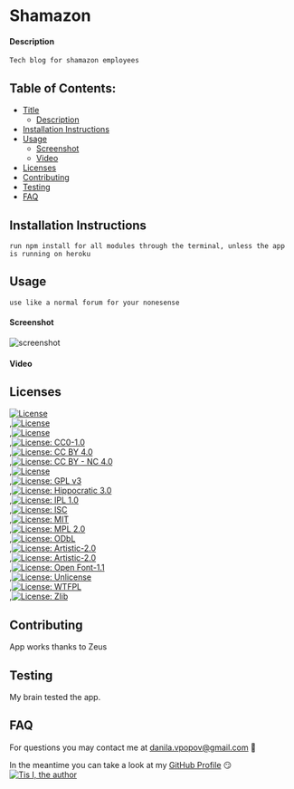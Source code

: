 
# Shamazon
  
#### Description
  ``` 
  Tech blog for shamazon employees
  ```

## Table of Contents:
- [Title](#Shamazon)
  * [Description](#description)
- [Installation Instructions](#installation%20instructions)
- [Usage](#usage)
  * [Screenshot](#screenshot)
  * [Video](#video)
- [Licenses](#licenses)
- [Contributing](#contributing)
- [Testing](#testing)
- [FAQ](#faq)

## Installation Instructions
```
run npm install for all modules through the terminal, unless the app is running on heroku
```

## Usage
```
use like a normal forum for your nonesense
```

#### Screenshot

![screenshot](./img/screen.png)

#### Video



## Licenses
[![License](https://img.shields.io/badge/License-Apache_2.0-blue.svg)](https://opensource.org/licenses/Apache-2.0)<br/>,[![License](https://img.shields.io/badge/License-Boost_1.0-lightblue.svg)](https://www.boost.org/LICENSE_1_0.txt)<br/>,[![License](https://img.shields.io/badge/License-BSD_3--Clause-blue.svg)](https://opensource.org/licenses/BSD-3-Clause)<br/>,[![License: CC0-1.0](https://img.shields.io/badge/License-CC0_1.0-lightgrey.svg)](http://creativecommons.org/publicdomain/zero/1.0/)<br/>,[![License: CC BY 4.0](https://img.shields.io/badge/License-CC_BY_4.0-lightgrey.svg)](https://creativecommons.org/licenses/by/4.0/)<br/>,[![License: CC BY - NC 4.0](https://img.shields.io/badge/License-CC_BY--NC_4.0-lightgrey.svg)](https://creativecommons.org/licenses/by-nc/4.0/)<br/>,[![License](https://img.shields.io/badge/License-EPL_1.0-red.svg)](https://opensource.org/licenses/EPL-1.0)<br/>,[![License: GPL v3](https://img.shields.io/badge/License-GPLv3-blue.svg)](https://www.gnu.org/licenses/gpl-3.0)<br/>,[![License: Hippocratic 3.0](https://img.shields.io/badge/License-Hippocratic_3.0-lightgrey.svg)](https://firstdonoharm.dev)<br/>,[![License: IPL 1.0](https://img.shields.io/badge/License-IPL_1.0-blue.svg)](https://opensource.org/licenses/IPL-1.0)<br/>,[![License: ISC](https://img.shields.io/badge/License-ISC-blue.svg)](https://opensource.org/licenses/ISC)<br/>,[![License: MIT](https://img.shields.io/badge/License-MIT-yellow.svg)](https://opensource.org/licenses/MIT)<br/>,[![License: MPL 2.0](https://img.shields.io/badge/License-MPL_2.0-brightgreen.svg)](https://opensource.org/licenses/MPL-2.0)<br/>,[![License: ODbL](https://img.shields.io/badge/License-PDDL-brightgreen.svg)](https://opendatacommons.org/licenses/pddl/)<br/>,[![License: Artistic-2.0](https://img.shields.io/badge/License-Perl-0298c3.svg)](https://opensource.org/licenses/Artistic-2.0)<br/>,[![License: Artistic-2.0](https://img.shields.io/badge/License-Artistic_2.0-0298c3.svg)](https://opensource.org/licenses/Artistic-2.0)<br/>,[![License: Open Font-1.1](https://img.shields.io/badge/License-OFL_1.1-lightgreen.svg)](https://opensource.org/licenses/OFL-1.1)<br/>,[![License: Unlicense](https://img.shields.io/badge/license-Unlicense-blue.svg)](http://unlicense.org/)<br/>,[![License: WTFPL](https://img.shields.io/badge/License-WTFPL-brightgreen.svg)](http://www.wtfpl.net/about/)<br/>,[![License: Zlib](https://img.shields.io/badge/License-Zlib-lightgrey.svg)](https://opensource.org/licenses/Zlib)<br/>

## Contributing
App works thanks to Zeus

## Testing
My brain tested the app.

## FAQ

For questions you may contact me at [danila.vpopov@gmail.com](danila.vpopov@gmail.com) :thinking:

In the meantime you can take a look at my [GitHub Profile](https://github.com/corhydare) :smirk:
[![Tis I, the author](https://github.com/corhydare.png?size=200)](https://github.com/corhydare)
  
